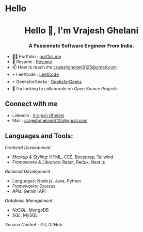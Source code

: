 # Hello
<h1 align="center">Hello 👋, I'm Vrajesh Ghelani</h1> 
<h3 align="center">A Passionate Software Engineer From India.</h3> 
 
<!-- <p align="left"> <img src="https://komarev.com/ghpvc/?username=priyanshuvaliya&label=Profile%20views&color=0e75b6&style=flat" alt="priyanshuvaliya" /> </p> -->
  
- 👨‍💻 Portfolio : [portfoli.me]()
- 📄 Resume : [Resume]()
- 📫 How to reach me vrajeshghelani6125@gmail.com  
- ⚡ LeetCode : [LeetCode](https://leetcode.com/u/23IT034/)
- ⚡ GeeksforGeeks : [GeeksforGeeks](https://www.geeksforgeeks.org/user/dobariyawave/)
- 🤝 I’m looking to collaborate on *Open Source Projects* 

<h2 align="left">Connect with me </h2>

- Linkedin : [Vrajesh Ghelani](https://www.linkedin.com/in/vrajesh-ghelani-66b7ab288/)
- Mail : vrajeshghelani6125@gmail.com
<h2 align="left">Languages and Tools:</h2>

*Frontend Development*
- *Markup & Styling*: HTML, CSS, Bootstrap, Tailwind
- *Frameworks & Libraries*: React, Redux, Next.js
<!-- - *Design Tools*: Figma -->
 
*Backend Development*
- *Languages*: Node.js, Java, Python
- *Frameworks*: Express
- *APIs*: Gemini API

*Database Management*
- *NoSQL*: MongoDB
- *SQL*: MySQL

*Version Control*
- Git, GitHub

<!--
**VrajeshGhelani/VrajeshGhelani** is a ✨ _special_ ✨ repository because its `README.md` (this file) appears on your GitHub profile.

Here are some ideas to get you started:

- 🔭 I’m currently working on ...
- 🌱 I’m currently learning ...
- 👯 I’m looking to collaborate on ...
- 🤔 I’m looking for help with ...
- 💬 Ask me about ...
- 📫 How to reach me: ...
- 😄 Pronouns: ...
- ⚡ Fun fact: ...
-->

